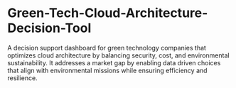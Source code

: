# Green-Tech-Cloud-Architecture-Decision-Tool
A decision support dashboard for green technology companies that optimizes cloud architecture by balancing security, cost, and environmental sustainability. It addresses a market gap by enabling data driven choices that align with environmental missions while ensuring efficiency and resilience.
